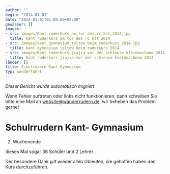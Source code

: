 ```yaml
---
author: ""
begin: "2014-01-01"
date: "2014-01-01T01:00:00+02:00"
gewässer: []
images:
- src: images/Kant_ruderkurs_am_tor_des_rc_kst_2014.jpg
  title: Kant ruderkurs am tor des rc kst 2014
- src: images/kant_gymnasium_teltow_beim_ruderkurs_2014.jpg
  title: kant gymnasium teltow beim ruderkurs 2014
- src: images/Kant_ruderkurs_jiajia_vor_der_schleuse_kleinmachnow_2014.jpg
  title: Kant ruderkurs jiajia vor der schleuse kleinmachnow 2014
länder: []
title: Schulrudern Kant-Gymnasium
typ: wanderfahrt
---
```



*Dieser Bericht wurde automatisch migriert*

Wenn Fehler auftreten oder links nicht funktionieren, dann schreiben Sie bitte eine Mail an website@wanderrudern.de, wir beheben das Problem gerne!



# Schulrrudern Kant- Gymnasium


2. Wochenende

dieses Mal sogar 36 Schüler und 2 Lehrer

Der besondere Dank gilt wieder allen Obleuten, die geholfen haben den Kurs durchzuführen.

